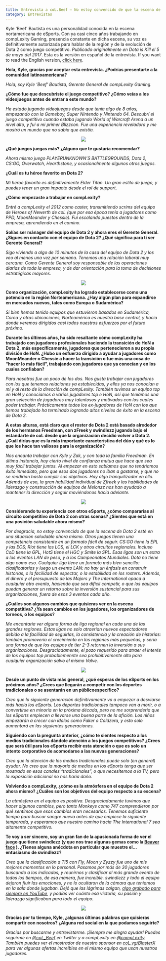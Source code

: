 ```yaml
---
title: Entrevista a coL.Beef — No estoy convencido de que la escena de Dota 2 esté en una posición muy saludable ahora mismo
category: Entrevistas
---
```


Kyle ‘Beef’ Bautista es una personalidad conocida en la escena nortamericana de eSports. Con ya casi cinco años trabajando en compLexity Gaming, presencia constante en dicha escena, su voz es definitivamente autorizada para hablar de la región y de la evolución de Dota 2 como juego competitivo. _Publicado originalmente en Dota is Kill el 5 de mayo del 2017_. Esta es la versión en español de la entrevista. If you want to read the English version, [click here](interviewing-col-beef).

**Hola, Kyle, gracias por aceptar esta entrevista. ¿Podrías presentarte a la comunidad latinoamericana?**

_Hola, soy Kyle ‘Beef’ Bautista, Gerente General de compLexity Gaming._

**¿Cómo fue que descubriste el juego competitivo? ¿Cómo veías a los videojuegos antes de entrar a este mundo?**

_He estado jugando videojuegos desde que tenía algo de 8 años, empezando con la Gameboy, Super Nintendo y Nintendo 64. Descubrí el juego competitivo cuando estaba jugando World of Warcraft Arena a un nivel alto, y fui a mi primer Blizzcon. Fue una experiencia reveladora y me mostró un mundo que no sabía que existía._

<p align="center">
  <img src="http://pawpaw.me/images/posts/beef1.jpg">
</p>

**¿Qué juegos juegas más? ¿Alguno que te gustaría recomendar?**

_Ahora mismo juego PLAYERUNKNOWN’S BATTLEGROUNDS, Dota 2, CS:GO, Overwatch, Hearthstone, y ocasionalmente algunos otros juegos._

**¿Cuál es tu héroe favorito en Dota 2?**

_Mi héroe favorito es definitivamente Elder Titan. Un gran estilo de juego, y puedes tener un gran impacto desde el rol de support._

**¿Cómo empezaste a trabajar en compLexity?**

_Entré a compLexity el 2012 como caster, transmitiendo scrims del equipo de Heroes of Newerth de coL (que por esa época tenía a jugadores como PPD, MoonMeander y Chessie). Fui escalando puestos dentro de la empresa, aprendiendo en el camino._

**Solías ser mánager del equipo de Dota 2 y ahora eres el Gerente General. ¿Sigues en contacto con el equipo de Dota 2? ¿Qué significa para ti ser Gerente General?**

_Sigo viviendo a algo de 10 minutos de la casa del equipo de Dota 2 y los veo al menos una vez por semana. Tenemos una relación laboral muy cercana. Como Gerente General soy responsable de las operaciones diarias de toda la empresa, y de dar orientación para la toma de decisiones estratégicas mayores._

<p align="center">
  <img src="http://pawpaw.me/images/posts/beef2.jpg">
</p>

**Como organización, compLexity ha logrado establecerse como una potencia en la región Norteamericana. ¿Hay algún plan para expandirse en mercados nuevos, tales como Europa o Sudamérica?**

_Si bien hemos tenido equipos que estuvieron basados en Sudamérica, Corea y otras ubicaciones, Norteamérica es nuestra base central, y hacia donde veremos dirigidos casi todos nuestros esfuerzos por el futuro próximo._

**Durante los últimos años, ha sido resaltante cómo compLexity ha trabajado con jugadores profesionales haciendo la transición de HoN a Dota 2, más específicamente, jugadores que pertenecieron a su propia división de HoN. ¿Hubo un esfuerzo dirigido a ayudar a jugadores como MoonMeander o Chessie a hacer la transición o fue más una cosa de “hacer lo más fácil”, trabajando con jugadores que ya conocían y en los cuales confiaban?**

_Para nosotros fue un poco de los dos. Nos gusta trabajar con jugadores con los que tenemos relaciones ya establecidas, y ellos ya nos conocían a mí y al resto de la dirección de compLexity. También tuvimos un equipo top en HoN y conocíamos a varios jugadores top e HoN, así que teníamos una gran selección de jugadores muy talentosos y motivados con los cuales poder trabajar. Prácticamente todos los ex-jugadores de HoN con los que hemos trabajado ha terminado logrando altos niveles de éxito en la escena de Dota 2._

**A estas alturas, está claro que el roster de Dota 2 está basado alrededor de los hermanos Freedman, con zFreek y swindlezz jugando bajo el estandarte de coL desde que la organización decidió volver a Dota 2. ¿Cuál dirías que es la más importante característica del dúo y qué es lo que los hace tan valiosos para la organización?**

_Nos encanta trabajar con Kyle y Zak, y con toda la familia Freedman. En última instancia, hay cierto nivel de confianza mutua que hace que sea muy fácil trabajar juntos. Al empezar en esto sabíamos que no tendríamos éxito inmediato, pero que esos dos jugadores no iban a gastarse, y que no se rendirían hasta cumplir sus objetivos. Hay algo tranquilizador en ello. Además de eso, la gran habilidad individual de Zfreek y las habilidades de liderazgo y construcción de equipos de Melonzz nos han ayudado a mantener la dirección y seguir moviéndonos hacia adelante._

<p align="center">
  <img src="http://pawpaw.me/images/posts/beef3.jpg">
</p>

**Considerando tu experiencia con otros eSports, ¿cómo compararías al circuito competitivo de Dota 2 con otras scenas? ¿Sientes que está en una posición saludable ahora mismo?**

_Por desgracia, no estoy convencido de que la escena de Dota 2 esté en una situación saludable ahora mismo. Otros juegos tienen una competencia consistente en un formato fácil de seguir. CS:GO tiene la EPL y las ECS; Riot tiene las LCS, el  LCK y otros circuitos regionales. Incluso CoD tiene la GPL, HotS tiene el HGC y Smite la SPL. Esas ligas son un extra a los eventos LAN de peso, y a los Campeonatos Mundiales. Dota no tiene algo como eso. Cualquier liga tiene un formato más bien sencillo: clasificatorias y luego un evento LAN: no hay un énfasis en construir historias, o la facilidad de espectar, o la estabilidad en los rosters. Además, el dinero y el presupuesto de las Majors y The International opaca a cualquier otro evento, haciendo que sea difícil competir, o que los equipos puedan generar un retorno sobre la inversión sustancial para sus organizaciones, fuera de esos 3 eventos cada año._

**¿Cuáles son algunos cambios que quisieras ver en la escena competitiva? ¿Ya sean cambios en los jugadores, los organizadores de torneos, o los equipos?**

_Me encantaría ver alguna forma de liga regional en cada una de las grandes regiones. Estas ligas no solo atraerían nuevos espectadores debido a la facilidad de seguirlas, la consistencia y la creación de historias: también promovería el crecimiento en las regiones más pequeñas, y sería una forma de que los equipos de tier 2-3 retornen la inversión a sus organizaciones. Desgraciadamente, el pozo requerido para atraer el interés de los equipos top probablemennte sea prohibitivamente alto para cualquier organización salvo el mismo Valve._

<p align="center">
  <img src="http://pawpaw.me/images/posts/beef4.jpg">
</p>

**Desde un punto de vista más general, ¿qué esperas de los eSports en los próximos años? ¿Crees que llegarán a competir con los deportes tradicionales o se asentarán en un públicoespecífico?**

_Creo que la siguiente generación definitivamente va a empezar a desviarse más hacia los eSports. Los deportes tradicionales tampoco van a morir, o a convertirse en minoría en la próxima década, pero no me sorprendería que los eSports empiecen a llevarse una buena parte de la afición. Los niños empezarán a crecer con ídolos como Faker o Coldzera, y esto solo aumentará en las siguientes generaciones._

**Siguiendo con la pregunta anterior, ¿cómo te sientes respecto a los medios tradicionales dándole atención a los juegos competitivos? ¿Crees que será útil para los eSports recibir esta atención o que es solo un intento corporativo de acomodarse a las nuevas generaciones?**

_Creo que la atención de los medios tradicionales puede solo (en general) ayudar. No creo que la mayoría de medios en los eSports tenga que ser mostrado en esos canales “tradicionales”, o que necesitemos a la TV, pero la exposición adicional no nos haría daño._

**Volviendo a compLexity, ¿cómo es la atmósfera en el equipo de Dota 2 ahora mismo? ¿Cuáles son los objetivos del equipo respecto a su escena?**

_La atmósfera en el equipo es positiva. Desgraciadamente tuvimos que hacer algunos cambios, pero tanto Monkeys como 747 comprendieron por qué sentimos que esos cambios eran necesarios. Tenemos suficiente tiempo para buscar sangre nueva antes de que empiece la siguiente temporada, y esperamos que nuestro camino hacia The International 7 sea altamente competitivo._

**Te voy a ser sincero, soy un gran fan de la apasionada forma de ver el juego que tiene swindlezz (y que nos trae algunas gemas como la [Beaver face](https://www.youtube.com/watch?v=Vkor8_LJr4A) ). ¿Tienes alguna anécdota en particular que muestre el… entusiasmo de swindlezz?**

_Creo que la clasificación a TI5 con Fly, Moon y Zyzzy fue uno de mis mejores momentos en lo personal. Pasamos por más de 30 jugadores buscando a los indicados, y reunirnos y clasificar al más grande evento de todos los tiempos, de esa manera, fue increíble. swindlezz y todo el equipo dejaron fluir las emociones, y no lo ocultaron de la cámara que teníamos en la sala donde jugaban. Dejó que las lágrimas caigan, [algo grabado para siempre en YouTube](https://www.youtube.com/watch?v=K2mJgIVqwDg), y podías ver cuánto esa victoria, su pasión y liderazgo significaban para todo el equipo._

<p align="center">
  <img src="http://pawpaw.me/images/posts/beef5.jpg">
</p>

**Gracias por tu tiempo, Kyle, ¿algunas últimas palabras que quisieras compartir con nosotros? ¿Alguna red social en la que podamos seguirte?**

_Gracias por buscarme y entrevistarme. ¡Siempre me alegra ayudar! Puedes seguirme en  [@coL_Beef](https://twitter.com/coL_Beef) en Twitter y a compLexity en [@compLexity](https://twitter.com/compLexity). También puedes ver el mostrador de nuestro sponsor en [coL.vg/BlasterX](http://coL.vg/BlasterX) para ver algunas ofertas increíbles en el mismo equipo que usan nuestros jugadores._